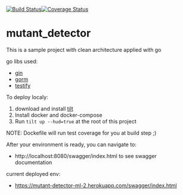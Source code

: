 [![Build Status](https://travis-ci.com/miguelramirez93/mutant_detector.svg?branch=master)](https://travis-ci.com/miguelramirez93/mutant_detector)[![Coverage Status](https://coveralls.io/repos/github/miguelramirez93/mutant_detector/badge.svg?branch=master)](https://coveralls.io/github/miguelramirez93/mutant_detector?branch=master)
# mutant_detector

This is a sample project with clean architecture applied with go

go libs used:
- [gin](https://github.com/gin-gonic/gin)
- [gorm](https://gorm.io/docs/index.html)
- [testify](https://github.com/stretchr/testify)

To deploy localy:
1. download and install [tilt](https://docs.tilt.dev/install.html)
2. Install docker and docker-compose
3. Run ```tilt up --hud=true``` at the root of this project

NOTE: Dockefile will run test coverage for you at build step ;)

After your environment is ready, you can navigate to:
- http://localhost:8080/swagger/index.html to see swagger documentation


current deployed env:
- https://mutant-detector-ml-2.herokuapp.com/swagger/index.html
